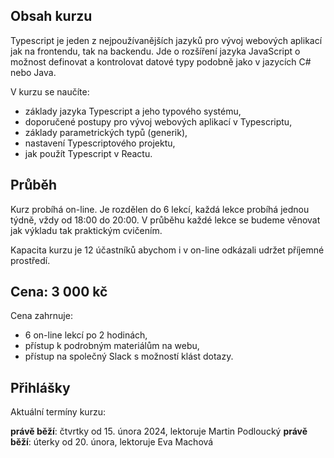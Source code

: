 ## Obsah kurzu

Typescript je jeden z nejpoužívanějších jazyků pro vývoj webových aplikací jak na frontendu, tak na backendu. Jde o rozšíření jazyka JavaScript o možnost definovat a kontrolovat datové typy podobně jako v jazycích C# nebo Java.

V kurzu se naučíte:

- základy jazyka Typescript a jeho typového systému,
- doporučené postupy pro vývoj webových aplikací v Typescriptu,
- základy parametrických typů (generik),
- nastavení Typescriptového projektu,
- jak použít Typescript v Reactu.

## Průběh

Kurz probíhá on-line. Je rozdělen do 6 lekcí, každá lekce probíhá jednou týdně, vždy od 18:00 do 20:00. V průběhu každé lekce se budeme věnovat jak výkladu tak praktickým cvičením.

Kapacita kurzu je 12 účastníků abychom i v on-line odkázali udržet příjemné prostředí.

## Cena: 3 000 kč

Cena zahrnuje:

- 6 on-line lekcí po 2 hodinách,
- přístup k podrobným materiálům na webu,
- přístup na společný Slack s možností klást dotazy.

## Přihlášky

Aktuální termíny kurzu:

**právě běží**: čtvrtky od 15. února 2024, lektoruje Martin Podloucký
**právě běží**: úterky od 20. února, lektoruje Eva Machová
